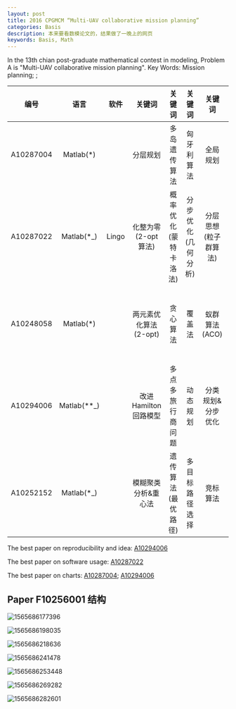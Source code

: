 ```yaml
---
layout: post
title: 2016 CPGMCM “Multi-UAV collaborative mission planning”
categories: Basis
description: 本来要看数模论文的，结果做了一晚上的网页
keywords: Basis, Math
---
```


In the 13th chian post-graduate mathematical contest in modeling, Problem A is "Multi-UAV collaborative mission planning".   Key Words: Mission planning; ; 

| 编号 | 语言 | 软件 | 关键词 | 关键词 | 关键词 | 关键词| 关键词 |
| :----: | :----: | :----: | :----: | :----: | :----: | :----: | :----: |
| A10287004 | Matlab(*) |       |        分层规划        |     多岛遗传算法     |     匈牙利算法     |       全局规划       |   算法复杂度   |
| A10287022 | Matlab(*_)  | Lingo |  化整为零(2-opt算法)   | 概率优化(蒙特卡洛法) | 分步优化(几何分析) | 分层思想(粒子群算法) |                |
| A10248058 |  Matlab(*)  |       | 两元素优化算法(2-opt)  |       贪心算法       |       覆盖法       |    蚁群算法(ACO)     | 最近邻贪心算法 |
| A10294006 | Matlab(**_) |       | 改进 Hamilton 回路模型 |   多点多旅行商问题   |      动态规划      |  分类规划&分步优化   |   改良圈算法   |
| A10252152 | Matlab(*_)  |       |  模糊聚类分析&重心法   |  遗传算法(最优路径)  |   多目标路径选择   |       竞标算法       |目标分配|

The best paper on reproducibility and idea: [A10294006]()

The best paper on software usage: [A10287022]()

The best paper on charts: [A10287004](); [A10294006]()

## Paper F10256001 结构

![1565686177396](C:\Users\XiaolinHu\AppData\Roaming\Typora\typora-user-images\1565686177396.png)

![1565686198035](C:\Users\XiaolinHu\AppData\Roaming\Typora\typora-user-images\1565686198035.png)

![1565686218636](C:\Users\XiaolinHu\AppData\Roaming\Typora\typora-user-images\1565686218636.png)

![1565686241478](C:\Users\XiaolinHu\AppData\Roaming\Typora\typora-user-images\1565686241478.png)

![1565686253448](C:\Users\XiaolinHu\AppData\Roaming\Typora\typora-user-images\1565686253448.png)

![1565686269282](C:\Users\XiaolinHu\AppData\Roaming\Typora\typora-user-images\1565686269282.png)

![1565686282601](C:\Users\XiaolinHu\AppData\Roaming\Typora\typora-user-images\1565686282601.png)

